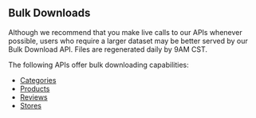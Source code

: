 ## Bulk Downloads

Although we recommend that you make live calls to our APIs whenever possible, users who require a larger dataset may be better served by our Bulk Download API. Files are regenerated daily by 9AM CST.

The following APIs offer bulk downloading capabilities:

+ [Categories](#categories-bulk-download)
+ [Products](#products-bulk-download)
+ [Reviews](#reviews-bulk-download)
+ [Stores](#stores-bulk-download)